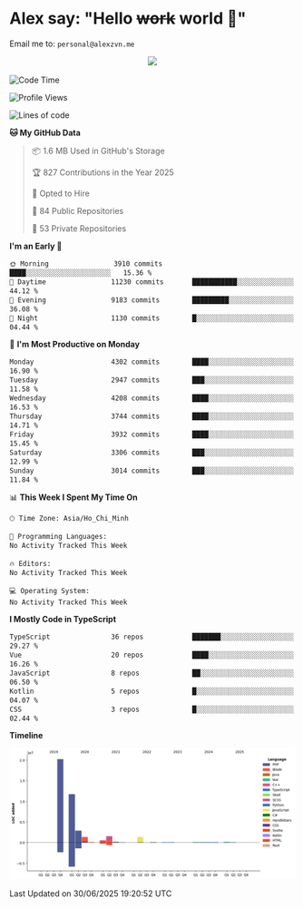 # Alex say: "Hello ~~work~~ world 🐾"
Email me to: `personal@alexzvn.me`


<p align=center>
  <a href="https://skillicons.dev">
    <img src="https://skillicons.dev/icons?i=ts,js,php,nodejs,bun,vue,nuxt,react,svelte,tauri,laravel,rust,mongodb,docker,electron,redis,rabbitmq,tailwind,git,cloudflare,elysia,mysql,nginx,rollupjs,sentry,ubuntu,yarn,html,css,vite" />
  </a>
</p>

<!--START_SECTION:waka-->
![Code Time](http://img.shields.io/badge/Code%20Time-1%2C066%20hrs%2055%20mins-blue)

![Profile Views](http://img.shields.io/badge/Profile%20Views-1-blue)

![Lines of code](https://img.shields.io/badge/From%20Hello%20World%20I%27ve%20Written-40.8%20million%20lines%20of%20code-blue)

**🐱 My GitHub Data** 

> 📦 1.6 MB Used in GitHub's Storage 
 > 
> 🏆 827 Contributions in the Year 2025
 > 
> 💼 Opted to Hire
 > 
> 📜 84 Public Repositories 
 > 
> 🔑 53 Private Repositories 
 > 
**I'm an Early 🐤** 

```text
🌞 Morning                3910 commits        ████░░░░░░░░░░░░░░░░░░░░░   15.36 % 
🌆 Daytime                11230 commits       ███████████░░░░░░░░░░░░░░   44.12 % 
🌃 Evening                9183 commits        █████████░░░░░░░░░░░░░░░░   36.08 % 
🌙 Night                  1130 commits        █░░░░░░░░░░░░░░░░░░░░░░░░   04.44 % 
```
📅 **I'm Most Productive on Monday** 

```text
Monday                   4302 commits        ████░░░░░░░░░░░░░░░░░░░░░   16.90 % 
Tuesday                  2947 commits        ███░░░░░░░░░░░░░░░░░░░░░░   11.58 % 
Wednesday                4208 commits        ████░░░░░░░░░░░░░░░░░░░░░   16.53 % 
Thursday                 3744 commits        ████░░░░░░░░░░░░░░░░░░░░░   14.71 % 
Friday                   3932 commits        ████░░░░░░░░░░░░░░░░░░░░░   15.45 % 
Saturday                 3306 commits        ███░░░░░░░░░░░░░░░░░░░░░░   12.99 % 
Sunday                   3014 commits        ███░░░░░░░░░░░░░░░░░░░░░░   11.84 % 
```


📊 **This Week I Spent My Time On** 

```text
🕑︎ Time Zone: Asia/Ho_Chi_Minh

💬 Programming Languages: 
No Activity Tracked This Week

🔥 Editors: 
No Activity Tracked This Week

💻 Operating System: 
No Activity Tracked This Week
```

**I Mostly Code in TypeScript** 

```text
TypeScript               36 repos            ███████░░░░░░░░░░░░░░░░░░   29.27 % 
Vue                      20 repos            ████░░░░░░░░░░░░░░░░░░░░░   16.26 % 
JavaScript               8 repos             ██░░░░░░░░░░░░░░░░░░░░░░░   06.50 % 
Kotlin                   5 repos             █░░░░░░░░░░░░░░░░░░░░░░░░   04.07 % 
CSS                      3 repos             █░░░░░░░░░░░░░░░░░░░░░░░░   02.44 % 
```



**Timeline**

![Lines of Code chart](https://raw.githubusercontent.com/alexzvn/alexzvn/main/assets/bar_graph.png)


 Last Updated on 30/06/2025 19:20:52 UTC
<!--END_SECTION:waka-->
